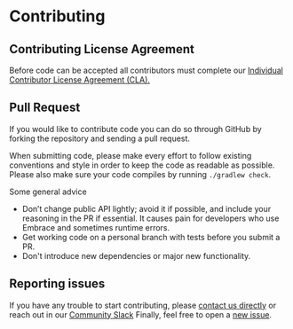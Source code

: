 Contributing
============

## Contributing License Agreement
Before code can be accepted all contributors must complete our [Individual Contributor License Agreement (CLA).](https://forms.gle/SjXadmUcVwh6NrU68)

## Pull Request
If you would like to contribute code you can do so through GitHub by
forking the repository and sending a pull request.

When submitting code, please make every effort to follow existing conventions
and style in order to keep the code as readable as possible. Please also make
sure your code compiles by running `./gradlew check`. 

Some general advice

- Don’t change public API lightly; avoid it if possible, and include your reasoning in the PR if essential.  It causes pain for developers who use Embrace and sometimes runtime errors.
- Get working code on a personal branch with tests before you submit a PR.
- Don't introduce new dependencies or major new functionality.

## Reporting issues

If you have any trouble to start contributing, please [contact us directly](mailto:support@embrace.io) or reach out in our [Community Slack](https://embraceio-community.slack.com/)
Finally, feel free to open a [new issue](https://github.com/embrace-io/embrace-android-sdk/issues/new).

 [1]: https://embrace.io/
